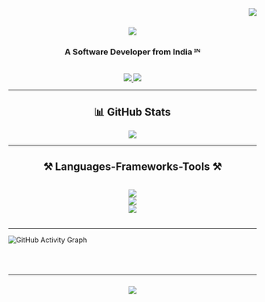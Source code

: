<img align="right" src="https://visitor-badge.laobi.icu/badge?page_id=aryansoni200.aryansoni200" />

<h1 align="center">
    <img src="https://readme-typing-svg.herokuapp.com/?font=Righteous&size=35&center=true&vCenter=true&width=500&height=70&duration=4000&lines=Hi+There!+👋;+I'm+Aryan+Soni!;" />
</h1>

<h3 align="center">A Software Developer from India ᴵᴺ</h3>

<br/>

<div align="center">
  <a href="mailto:aryansoniofficial25@gmail.com">
    <img src="https://img.shields.io/badge/Gmail-333333?style=for-the-badge&logo=gmail&logoColor=red" />
  </a>
  <a href="https://linkedin.com/in/soni-aryan" target="_blank">
    <img src="https://img.shields.io/badge/LinkedIn-0077B5?style=for-the-badge&logo=linkedin&logoColor=white" target="_blank" />
  </a>
</div>

<hr>
<h2 align="center">📊 GitHub Stats</h2>
<p align="center">
  <img src="https://github-readme-streak-stats.herokuapp.com/?user=aryansoni200&theme=react&hide_border=true" />
</p>

 <hr/>
 
<h2 align="center">⚒️ Languages-Frameworks-Tools ⚒️</h2>
<br/>
<div align="center">
    <img src="https://skillicons.dev/icons?i=html,css,github,git,flutter,dart,java,jest,mysql,postgres,c" /><br>
    <img src="https://skillicons.dev/icons?i=nodejs,nextjs,javascript,typescript,express,sequelize,prisma,firebase,mongodb" /><br>
    <img src="https://skillicons.dev/icons?i=vscode,androidstudio,postman,photoshop,pr,ae" /><br>
</div>

<br/>
<hr/>
  <img src="https://github-readme-activity-graph.vercel.app/graph?username=aryansoni200&theme=react-dark&hide_border=false&area=true&border_radius=10" alt="GitHub Activity Graph" />
</div>

<br/><br/>
<hr/>

<h3 align="center">
    <img src="https://readme-typing-svg.herokuapp.com/?font=Righteous&size=25&center=true&vCenter=true&width=500&height=70&duration=4000&lines=Thanks+for+visiting!+✌️;+Shoot+me+a+message+on+Linkedin!;I'm+always+down+to+collab+:)">
</h3>

<br/>

